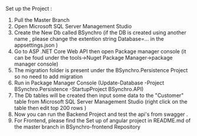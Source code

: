 Set up the Project :
1) Pull the Master Branch
2) Open Microsoft SQL Server Management Studio
3) Create the New Db called BSynchro (if the DB is created using another name , please change the extention string Database=... in the appsettings.json  )
4) Go to ASP .NET Core Web API then open Package manager console (it can be foud under the tools->Nuget Package Manager->package manager console)
5) The migration folder is present under the BSynchro.Persistence Project  so no need to add migration
6) Run in Package Manager Console (Update-Database -Project BSynchro.Persistence -StartupProject BSynchro.API)
7) The Db tables will be created then input some data to the "Customer" table from  Microsoft SQL Server Management Studio   (right click on the table then edit top 200 rows )
8) Now you can run the Backend Project and test the api's from swagger .
9) For Frontend, please find the Set up of angular project in README.md of the master branch in BSynchro-frontend Repository
